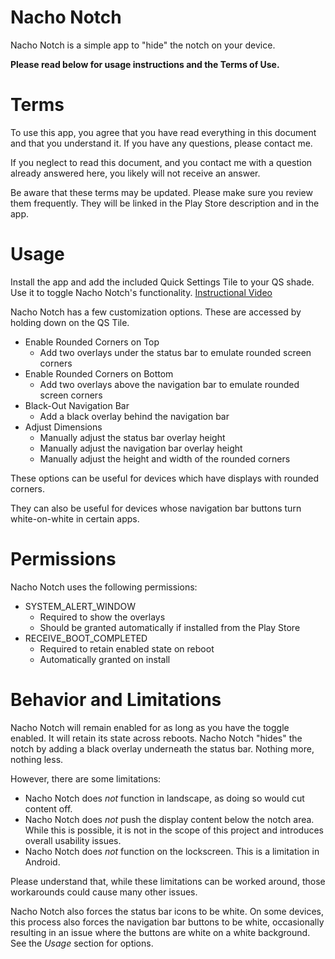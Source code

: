 # Nacho Notch

Nacho Notch is a simple app to "hide" the notch on your device.

**Please read below for usage instructions and the Terms of Use.**

# Terms

To use this app, you agree that you have read everything in this document and that you understand it. If you have any questions, please contact me.

If you neglect to read this document, and you contact me with a question already answered here, you likely will not receive an answer.

Be aware that these terms may be updated. Please make sure you review them frequently. They will be linked in the Play Store description and in the app.

# Usage

Install the app and add the included Quick Settings Tile to your QS shade. Use it to toggle Nacho Notch's functionality.
[Instructional Video](https://www.youtube.com/watch?v=HhH5wK1NokY)

Nacho Notch has a few customization options. These are accessed by holding down on the QS Tile.
 - Enable Rounded Corners on Top
   - Add two overlays under the status bar to emulate rounded screen corners
 - Enable Rounded Corners on Bottom
   - Add two overlays above the navigation bar to emulate rounded screen corners
 - Black-Out Navigation Bar
   - Add a black overlay behind the navigation bar
 - Adjust Dimensions
   - Manually adjust the status bar overlay height
   - Manually adjust the navigation bar overlay height
   - Manually adjust the height and width of the rounded corners

These options can be useful for devices which have displays with rounded corners. 

They can also be useful for devices whose navigation bar buttons turn white-on-white in certain apps.

# Permissions

Nacho Notch uses the following permissions:
 - SYSTEM_ALERT_WINDOW
   - Required to show the overlays
   - Should be granted automatically if installed from the Play Store
 - RECEIVE_BOOT_COMPLETED
   - Required to retain enabled state on reboot
   - Automatically granted on install

# Behavior and Limitations

Nacho Notch will remain enabled for as long as you have the toggle enabled. It will retain its state across reboots.
Nacho Notch "hides" the notch by adding a black overlay underneath the status bar. Nothing more, nothing less.

However, there are some limitations:
 - Nacho Notch does *not* function in landscape, as doing so would cut content off.
 - Nacho Notch does *not* push the display content below the notch area. While this is possible, it is not in the scope of this project and introduces overall usability issues.
 - Nacho Notch does *not* function on the lockscreen. This is a limitation in Android.

Please understand that, while these limitations can be worked around, those workarounds could cause many other issues.

Nacho Notch also forces the status bar icons to be white. On some devices, this process also forces the navigation bar buttons to be white, occasionally resulting in an issue where the buttons are white on a white background. See the *Usage* section for options.